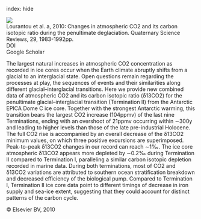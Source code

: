 index: hide

<div class="Citation">
    <div class="Citation-thumb CitationThumb-linked"  data-href="https://doi.org/10.1016/j.quascirev.2010.05.002">
      <img src="https://static.claimspace.cloud/climate-study-static/refs/thumbs/6/Lourantou_et_al_2010a-thumb.png" />
    </div>

  <div class="Citation-body">
    <div class="Citation-text">Lourantou et al. a, 2010: Changes in atmospheric CO2 and its carbon isotopic ratio during the penultimate deglaciation. <span class="Article-journal">Quaternary Science Reviews, </span><span class="Article-volume">29, </span>1983-1992pp.</div>
    <div class="Citation-links">
      <div class="CitationLink" data-href="https://doi.org/10.1016/j.quascirev.2010.05.002">
        <div class="CitationLink-icon CitationLink-Doi"></div>
        <div class="CitationLink-text">DOI</div>
      </div>
      <div class="CitationLink" data-href="https://scholar.google.com/scholar?q=10.1016/j.quascirev.2010.05.002">
        <div class="CitationLink-icon CitationLink-Scholar"></div>
        <div class="CitationLink-text">Google Scholar</div>
      </div>
    </div>
  </div>
</div>

The largest natural increases in atmospheric CO2 concentration as recorded in ice cores occur when the Earth climate abruptly shifts from a glacial to an interglacial state. Open questions remain regarding the processes at play, the sequences of events and their similarities along different glacial–interglacial transitions. Here we provide new combined data of atmospheric CO2 and its carbon isotopic ratio (δ13CO2) for the penultimate glacial–interglacial transition (Termination II) from the Antarctic EPICA Dome C ice core. Together with the strongest Antarctic warming, this transition bears the largest CO2 increase (104ppmv) of the last nine Terminations, ending with an overshoot of 21ppmv occurring within ∼300y and leading to higher levels than those of the late pre-industrial Holocene. The full CO2 rise is accompanied by an overall decrease of the δ13CO2 minimum values, on which three positive excursions are superimposed. Peak-to-peak δ13CO2 changes in our record can reach ∼1‰. The ice core atmospheric δ13CO2 appears more depleted by ∼0.2‰ during Termination II compared to Termination I, paralleling a similar carbon isotopic depletion recorded in marine data. During both terminations, most of CO2 and δ13CO2 variations are attributed to southern ocean stratification breakdown and decreased efficiency of the biological pump. Compared to Termination I, Termination II ice core data point to different timings of decrease in iron supply and sea-ice extent, suggesting that they could account for distinct patterns of the carbon cycle.

<div class="Citation-copy">
&copy; Elsevier BV, 2010
</div>